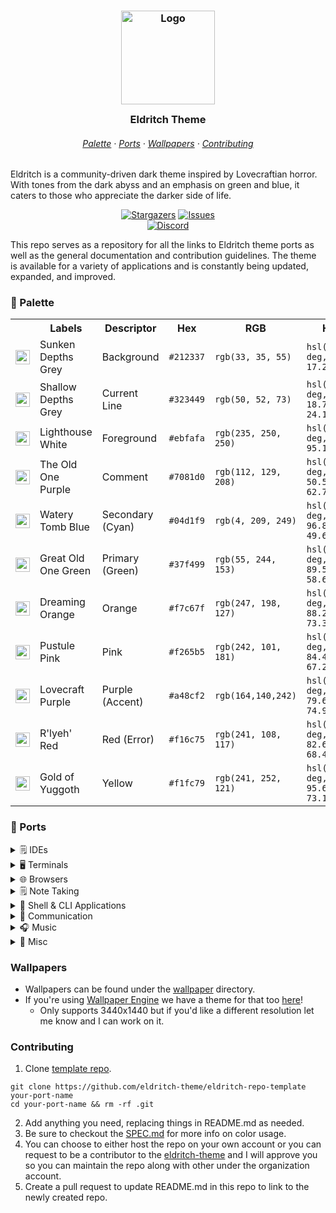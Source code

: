 <h3 align="center">
	<img src="assets/logo/logo.png" width="150" alt="Logo"/><br/>
	<img src="assets/misc/transparent.png" height="30" width="0px"/>
	Eldritch Theme
	<img src="assets/misc/transparent.png" height="30" width="0px"/>
</h3>

<h6 align="center">
  <a href="https://github.com/eldritch-theme/eldritch?tab=readme-ov-file#-palette">Palette</a>
  ·
  <a href="https://github.com/eldritch-theme/eldritch?tab=readme-ov-file#-ports">Ports</a>
  ·
  <a href="https://github.com/eldritch-theme/eldritch?tab=readme-ov-file#wallpapers">Wallpapers</a>
  ·
  <a href="https://github.com/eldritch-theme/eldritch?tab=readme-ov-file#contributing">Contributing</a>
</h6>

<p>
Eldritch is a community-driven dark theme inspired by Lovecraftian horror. With tones from the dark abyss and an emphasis on green and blue, it caters to those who appreciate the darker side of life.
</p>

<p align="center">
<a href="https://github.com/eldritch-theme/eldritch/stargazers"><img alt="Stargazers" src="https://img.shields.io/github/stars/eldritch-theme?style=for-the-badge&logo=starship&color=04d1f9&logoColor=37f499&labelColor=323449"></a>
<a href="https://github.com/search?o=desc&q=org%3Aeldritch-theme&s=created&type=Issues"><img alt="Issues" src="https://img.shields.io/github/issues-search?query=org:eldritch-theme%20is:open&style=for-the-badge&logo=gitbook&color=7081d0&logoColor=37f499&labelColor=323449&label=Issues"></a>   <br/>
<a href="https://discord.gg/ZJHEEHUAju"><img alt="Discord" src="https://img.shields.io/discord/1225850201084788868?style=for-the-badge&logo=discord&color=37f499&logoColor=37f499&labelColor=323449"></a>
</p>

<p>
This repo serves as a repository for all the links to Eldritch theme ports as well as the general documentation and contribution guidelines. The theme is available for a variety of applications and is constantly being updated, expanded, and improved.
</p>

### 🎨 Palette

<table>
  <tr>
    <th>&nbsp;&nbsp;&nbsp;</th>
    <th>Labels</th>
    <th>Descriptor</th>
    <th>Hex</th>
    <th>RGB</th>
    <th>HSL</th>
    <th>CMYK</th>
    <th>Ansi16</th>
    <th>Ansi256</th>
  </tr>
  <tr>
    <td><img src="assets/palette/circles/background.png" width="23"/></td>
    <td>Sunken Depths Grey</td>
    <td>Background</td>
    <td><code>#212337</code></td>
    <td><code>rgb(33, 35, 55)</code></td>
    <td><code>hsl(234.55 deg, 25%, 17.25%)</code></td>
    <td><code>cmyk(40, 36, 0, 78)</code></td>
    <td><code>0</code></td>
    <td><code>236</code>
  </tr>
  <tr>
    <td><img src="assets/palette/circles/currentline.png" width="23"/></td>
    <td>Shallow Depths Grey</td>
    <td>Current Line</td>
    <td><code>#323449</code></td>
    <td><code>rgb(50, 52, 73)</code></td>
    <td><code>hsl(234.78 deg, 18.7%, 24.12%)</code></td>
    <td><code>cmyk(32, 42, 0, 5)</code></td>
    <td><code>8</code></td>
    <td><code>59</code>
  </tr>
  <tr>
    <td><img src="assets/palette/circles/foreground.png" width="23"/></td>
    <td>Lighthouse White</td>
    <td>Foreground</td>
    <td><code>#ebfafa</code></td>
    <td><code>rgb(235, 250, 250)</code></td>
    <td><code>hsl(180 deg, 60%, 95.1%)</code></td>
    <td><code>cmyk(6, 0, 0, 2)</code></td>
    <td><code>15</code></td>
    <td><code>231</code>
  </tr>
  <tr>
    <td><img src="assets/palette/circles/comment.png" width="23"/></td>
    <td>The Old One Purple</td>
    <td>Comment</td>
    <td><code>#7081d0</code></td>
    <td><code>rgb(112, 129, 208)</code></td>
    <td><code>hsl(229.38 deg, 50.53%, 62.75%)</code></td>
    <td><code>cmyk(46, 38, 0, 18)</code></td>
    <td><code>4</code></td>
    <td><code>105</code></td>
  </tr>
  <tr>
    <td><img src="assets/palette/circles/cyan.png" width="23"/></td>
    <td>Watery Tomb Blue</td>
    <td>Secondary (Cyan)</td>
    <td><code>#04d1f9</code></td>
    <td><code>rgb(4, 209, 249)</code></td>
    <td><code>hsl(189.8 deg, 96.84%, 49.61%)</code></td>
    <td><code>cmyk(98, 16, 0, 2)</code></td>
    <td><code>14</code></td>
    <td><code>81</code>
  </tr>
  <tr>
    <td><img src="assets/palette/circles/green.png" width="23"/></td>
    <td>Great Old One Green</td>
    <td>Primary (Green)</td>
    <td><code>#37f499</code></td>
    <td><code>rgb(55, 244, 153)</code></td>
    <td><code>hsl(151.11 deg, 89.57%, 58.63%)</code></td>
    <td><code>cmyk(40, 36, 0, 78)</code></td>
    <td><code>10</code></td>
    <td><code>120</code>
  </tr>
  <tr>
    <td><img src="assets/palette/circles/orange.png" width="23"/></td>
    <td>Dreaming Orange</td>
    <td>Orange</td>
    <td><code>#f7c67f</code></td>
    <td><code>rgb(247, 198, 127)</code></td>
    <td><code>hsl(35.5 deg, 88.24%, 73.33%)</code></td>
    <td><code>cmyk(0, 20, 49, 3)</code></td>
    <td><code>11</code></td>
    <td><code>222</code></td>
  </tr>
  <tr>
    <td><img src="assets/palette/circles/pink.png" width="23"/></td>
    <td>Pustule Pink</td>
    <td>Pink</td>
    <td><code>#f265b5</code></td>
    <td><code>rgb(242, 101, 181)</code></td>
    <td><code>hsl(325.96 deg, 84.43%, 67.25%)</code></td>
    <td><code>cmyk(0, 58, 25, 5)</code></td>
    <td><code>13</code></td>
    <td><code>205</code></td>
  </tr>
  <tr>
    <td><img src="assets/palette/circles/purple.png" width="23"/></td>
    <td>Lovecraft Purple</td>
    <td>Purple (Accent)</td>
    <td><code>#a48cf2</code></td>
    <td><code>rgb(164,140,242)</code></td>
    <td><code>hsl(254.12 deg, 79.69%, 74.9%)</code></td>
    <td><code>cmyk(32,42,0,5)</code></td>
    <td><code>5</code></td>
    <td><code>63</code></td>
  </tr>
  <tr>
    <td><img src="assets/palette/circles/red.png" width="23"/></td>
    <td>R'lyeh' Red</td>
    <td>Red (Error)</td>
    <td><code>#f16c75</code></td>
    <td><code>rgb(241, 108, 117)</code></td>
    <td><code>hsl(355.94 deg, 82.61%, 68.43%)</code></td>
    <td><code>cmyk(0,55,51,5)</code></td>
    <td><code>9</code></td>
    <td><code>203</code></td>
  </tr>
  <tr>
    <td><img src="assets/palette/circles/yellow.png" width="23"/></td>
    <td>Gold of Yuggoth</td>
    <td>Yellow</td>
    <td><code>#f1fc79</code></td>
    <td><code>rgb(241, 252, 121)</code></td>
    <td><code>hsl(65.04 deg, 95.62%, 73.14%)</code></td>
    <td><code>cmyk(4, 0, 52, 1)</code></td>
    <td><code>11</code></td>
    <td><code>227</code></td>
  </tr>
</table>

### 🧵 Ports

<details>
  <summary>🗒️ IDEs</summary>
  &nbsp;
  <table>
    <tr>
      <th>Application</th>
      <th>Theme Repository</th>
    </tr>
    <tr>
      <td><a href="https://code.visualstudio.com">Visual Studio Code</a></td>
      <td><a href="https://github.com/eldritch-theme/vscode">vscode</a></td>
      <td>A highly popular Electron based IDE by Microsoft</td>
    </tr>
    <tr>
      <td><a href="https://neovim.io">NeoVim</a></td>
      <td><a href="https://github.com/eldritch-theme/eldritch.nvim">eldritch.nvim</a></td>
      <td>NeoVim is a hyperextensible Vim-based text editor</td>
    </tr>
  </table>
</details>

<details>
  <summary>🖥️ Terminals</summary>
  &nbsp;
  <table>
    <tr>
      <th>Application</th>
      <th>Theme Repository</th>
      <th>Description</th>
    </tr>
		<tr>
      <td><a href="https://github.com/microsoft/terminal">Windows Terminal</a></td>
      <td><a href="https://github.com/eldritch-theme/windows-terminal">windows-terminal</a></td>
      <td>The Windows Terminal is a modern, fast, efficient, powerful, and productive terminal application for users of command-line tools and shells
    </td>
    </tr>
    <tr>
      <td><a href="https://wezfurlong.org/wezterm/index.html">Wezterm</a></td>
      <td><a href="https://github.com/eldritch-theme/wezterm">wezterm</a></td>
      <td>WezTerm is a powerful cross-platform terminal emulator and multiplexer written by @wez and implemented in Rust
      </td>
    </tr>
    <tr>
      <td><a href="https://sw.kovidgoyal.net/kitty/">Kitty</a></td>
      <td><a href="https://github.com/eldritch-theme/kitty">kitty</a></td>
      <td>The fast, feature-rich, GPU based terminal emulator</td>
    </tr>
    <tr>
      <td><a href="https://warp.dev">Warp</a></td>
      <td><a href="https://github.com/eldritch-theme/warp">warp</a></td>
      <td>Warp is the terminal reimagined with AI and collaborative tools for better productivity</td>
    </tr>
    <tr>
      <td><a href="https://iterm2.com">iTerm2</a></td>
      <td><a href="https://github.com/eldritch-theme/iterm2">iTerm2</a></td>
      <td>iTerm2 is a replacement for Terminal and the successor to iTerm. It works on Macs with macOS 10.14 or newer. iTerm2 brings the terminal into the modern age with features you never knew you always wanted.</td>
    </tr>
    <tr>
      <td><a href="https://github.com/alacritty/alacritty">Alacritty</a></td>
      <td><a href="https://github.com/6gk/alacritty">Alacritty</a></td>
      <td>Alacritty - A fast, cross-platform, OpenGL terminal emulator.</td>
    </tr>
  </table>
</details>

<details>
  <summary>🌐 Browsers</summary>
  &nbsp;
  <table>
    <tr>
      <th>Application</th>
      <th>Theme Repository</th>
      <th>Description</th>
    </tr>
    <tr>
      <td><a href="https://vivaldi.com">Vivaldi</a></td>
      <td><a href="https://github.com/eldritch-theme/vivaldi">vivaldi</a></td>
      <td>A Chromium based browser focused on security and high levels of customization.</td>
    </tr>
    <tr>
      <td><a href="https://www.mozilla.org/en-US/firefox/">Firefox</a></td>
      <td><a href="https://github.com/eldritch-theme/firefox">firefox</a></td>
      <td>No shady privacy policies or back doors for advertisers. Just a lightning fast browser that doesn’t sell you out.</td>
    </tr>
  </table>
  🙊 Monkey Style Scripts
  <table>
    <tr>
      <th>Site</th>
      <th>Theme Repository</th>
      <th>Description</th>
    </tr>
    <tr>
      <td><a href="https://duckduckgo.com">DuckDuckGo</a></td>
      <td><a href="https://github.com/eldritch-theme/duckduckgo">duckduckgo</a></td>
      <td>A search engine focused on privacy</td>
    </tr>
  </table>
</details>

<details>
  <summary>🗒️ Note Taking</summary>
  &nbsp;
  <table>
    <tr>
      <th>Application</th>
      <th>Theme Repository</th>
      <th>Description</th>
    </tr>
    <tr>
      <td><a href="https://obsidian.md">Obsidian</a></td>
      <td><a href="https://github.com/eldritch-theme/obsidian">obsidian</a></td>
      <td>Obsidian is the private and flexible writing app that adapts to the way you think.</td>
    </tr>
  </table>
</details>

<details>
  <summary>🐚 Shell & CLI Applications</summary>
  &nbsp;
  <table>
    <tr>
      <th>Application</th>
      <th>Theme Repository</th>
      <th>Description</th>
    </tr>
    <tr>
      <td><a href="https://fishshell.com">Fish Shell</a></td>
      <td><a href="https://github.com/eldritch-theme/fish">fish</a></td>
      <td>The user-friendly command line shell.</td>
    <tr>
      <td><a href="https://github.com/sindresorhus/pure">Pure Prompt</a></td>
      <td><a href="https://github.com/eldritch-theme/pure-prompt">pure-prompt</a></td>
      <td>Pure ZSH prompt</td>
    </tr>
    <tr>
      <td><a href="https://spaceship-prompt.sh">Spaceship Prompt</a></td>
      <td><a href="https://github.com/eldritch-theme/spaceship">spaceship</a></td>
      <td>Minimalistic, powerful and extremely customizable Zsh prompt</td>
    </tr>
    <tr>
      <td><a href="https://github.com/junegunn/fzf">FZF</a></td>
      <td><a href="https://github.com/eldritch-theme/fzf">fzf</a></td>
      <td>Fuzzy Finder</td>
    </tr>
    <tr>
      <td><a href="https://github.com/sharkdp/bat">Bat</a></td>
      <td><a href="https://github.com/eldritch-theme/bat">bat</a></td>
      <td>A cat clone with syntax highlighting and git integration</td>
    </tr>
    <tr>
      <td><a href="https://github.com/lsd-rs/lsd">LSD</a></td>
      <td><a href="https://github.com/eldritch-theme/lsd">lsd</a></td>
      <td>A rewrite of GNU ls with lots of added features like colors, icons, tree-view, more formatting options etc.
      </td>
    </tr>
    <tr>
      <td><a href="https://github.com/aristocratos/btop">btop</a></td>
      <td><a href="https://github.com/eldritch-theme/btop">btop</a></td>
      <td>Resource monitor that shows usage and stats for processor, memory, disks, network and processes</td>
    </tr>
    <tr>
      <td><a href="https://github.com/dylanaraps/neofetch">neofetch</a></td>
      <td><a href="https://github.com/eldritch-theme/neofetch">neofetch</a></td>
      <td>Neofetch displays information about your operating system, software and hardware in an aesthetic and visually
        pleasing way.<strong>This repo has been archived. Recommend using fastfetch</strong></td>
    </tr>
    <tr>
      <td><a href="https://github.com/fastfetch-cli/fastfetch">fastfetch</a></td>
      <td><a href="https://github.com/eldritch-theme/fastfetch">fastfetch</a></td>
      <td>Fastfetch is a neofetch-like tool for fetching system information and displaying them in a pretty way. It is written mainly in C, with performance and customizability in mind.</td>
    </tr>
  </table>
</details>

<details>
  <summary>💬 Communication</summary>
  &nbsp;
  <table>
    <tr>
      <th>Application</th>
      <th>Theme Repository</th>
      <th>Description</th>
    </tr>
    <tr>
      <td><a href="https://slack.com">Slack</a></td>
      <td><a href="https://github.com/eldritch-theme/slack">slack</a></td>
      <td>Slack is a messaging app for business that connects people to the information they need.</td>
    </tr>
    <tr>
      <td><a href="https://betterdiscord.app">BetterDiscord</a></td>
      <td><a href="https://github.com/eldritch-theme/betterdiscord">betterdiscord</a></td>
      <td>BetterDiscord extends the functionality of DiscordApp by enhancing it with new features.</td>
    </tr>
  </table>
</details>

<details>
  <summary>🎧 Music</summary>
  &nbsp;
  <table>
    <tr>
      <th>Application</th>
      <th>Theme Repository</th>
      <th>Description</th>
    </tr>
    <tr>
      <td><a href="https://spicetify.app">Spicetify</a></td>
      <td><a href="https://github.com/eldritch-theme/spicetify">spicetify</a></td>
      <td>Powerful CLI tool to take control of the Spotify client.</td>
    </tr>
  </table>
</details>

<details>
  <summary>🤷 Misc</summary>
  &nbsp;
  <table>
    <tr>
      <th>Application</th>
      <th>Theme Repository</th>
      <th>Description</th>
    </tr>
    <tr>
      <td><a href="https://github.com/anuraghazra/github-readme-stats">GitHub Readme Stats</a></td>
      <td><a href="https://github.com/eldritch-theme/github-readme-stats">github-readme-stats</a></td>
      <td>GitHub stat badges for your profile README.</td>
    </tr>
  </table>
</details>

### Wallpapers

- Wallpapers can be found under the [wallpaper](https://github.com/eldritch-theme/eldritch/tree/master/wallpaper) directory.
- If you're using [Wallpaper Engine](https://www.wallpaperengine.io/en) we have a theme for that too [here](https://steamcommunity.com/sharedfiles/filedetails/?id=3209391257)!
  - Only supports 3440x1440 but if you'd like a different resolution let me know and I can work on it.

### Contributing

1. Clone [template repo](https://github.com/eldritch-theme/eldritch-repo-template).

```
git clone https://github.com/eldritch-theme/eldritch-repo-template your-port-name
cd your-port-name && rm -rf .git
```

2. Add anything you need, replacing things in README.md as needed.
3. Be sure to checkout the [SPEC.md](https://github.com/eldritch-theme/eldritch/blob/master/SPEC.md) for more info on color usage.
4. You can choose to either host the repo on your own account or you can request to be a contributor to the [eldritch-theme](https://github.com/eldritch-theme) and I will approve you so you can maintain the repo along with other under the organization account.
5. Create a pull request to update README.md in this repo to link to the newly created repo.
